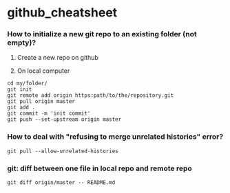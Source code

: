 # github_cheatsheet

### How to initialize a new git repo to an existing folder (not empty)?

1. Create a new repo on github

2. On local computer
```
cd my/folder/
git init
git remote add origin https:path/to/the/repository.git
git pull origin master
git add .
git commit -m 'init commit'
git push --set-upstream origin master
```

### How to deal with "refusing to merge unrelated histories" error?
`git pull --allow-unrelated-histories`

### git: diff between one file in local repo and remote repo
`git diff origin/master -- README.md`
